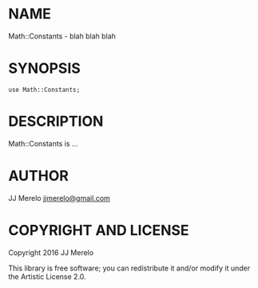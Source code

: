 NAME
====

Math::Constants - blah blah blah

SYNOPSIS
========

    use Math::Constants;

DESCRIPTION
===========

Math::Constants is ...

AUTHOR
======

JJ Merelo <jjmerelo@gmail.com>

COPYRIGHT AND LICENSE
=====================

Copyright 2016 JJ Merelo

This library is free software; you can redistribute it and/or modify it under the Artistic License 2.0.
